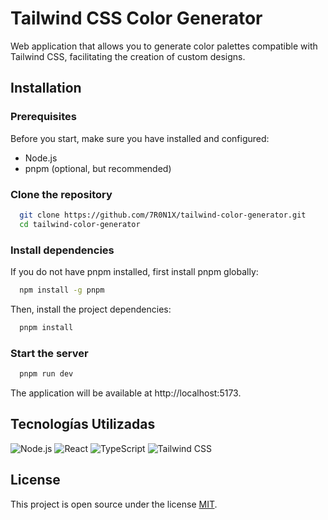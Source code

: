# Tailwind CSS Color Generator

Web application that allows you to generate color palettes compatible with Tailwind CSS, facilitating the creation of custom designs.

## Installation

### Prerequisites

Before you start, make sure you have installed and configured:

- Node.js
- pnpm (optional, but recommended)

### Clone the repository

```bash
  git clone https://github.com/7R0N1X/tailwind-color-generator.git
  cd tailwind-color-generator
```

### Install dependencies

If you do not have pnpm installed, first install pnpm globally:

```bash
  npm install -g pnpm
```
Then, install the project dependencies:

```bash
  pnpm install
```

### Start the server

```bash
  pnpm run dev
```

The application will be available at http://localhost:5173.

## Tecnologías Utilizadas

![Node.js](https://img.shields.io/badge/Node.js-6DA55F?style=for-the-badge&logo=node.js&logoColor=white)
![React](https://img.shields.io/badge/React-61DAFB?style=for-the-badge&logo=react&logoColor=black)
![TypeScript](https://img.shields.io/badge/TypeScript-007ACC?style=for-the-badge&logo=typescript&logoColor=white)
![Tailwind CSS](https://img.shields.io/badge/Tailwind_CSS-06B6D4?style=for-the-badge&logo=tailwind-css&logoColor=white)

## License

This project is open source under the license [MIT](https://github.com/7R0N1X/tailwind-color-generator/blob/main/LICENSE).
